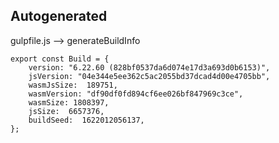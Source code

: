 Autogenerated
-------------

gulpfile.js --> generateBuildInfo

```
export const Build = {
    version: "6.22.60 (828bf0537da6d074e17d3a693d0b6153)",
    jsVersion: "04e344e5ee362c5ac2055bd37dcad4d00e4705bb",
    wasmJsSize:  189751,
    wasmVersion: "df90df0fd894cf6ee026bf847969c3ce",
    wasmSize: 1808397,
    jsSize:  6657376,
    buildSeed:  1622012056137,
};

```


